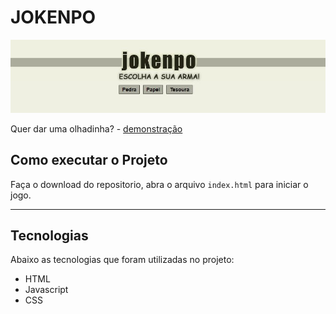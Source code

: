 JOKENPO
===================

![jokenpo](https://raw.githubusercontent.com/siqueiradg/jokenpojs/master/thumb.JPG)

Quer dar uma olhadinha? - [demonstração](http://www.siqueiradg.com.br/projetos/jokenpo)


Como executar o Projeto
-------------

Faça o download do repositorio, abra o arquivo `index.html` para iniciar o jogo.

----------

Tecnologias
-------------------
Abaixo as tecnologias que foram utilizadas no projeto:

 - HTML
 - Javascript
 - CSS

